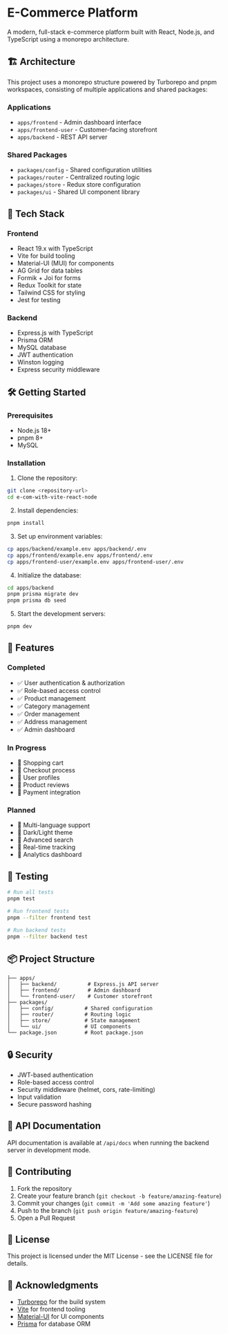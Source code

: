 # E-Commerce Platform

A modern, full-stack e-commerce platform built with React, Node.js, and TypeScript using a monorepo architecture.

## 🏗️ Architecture

This project uses a monorepo structure powered by Turborepo and pnpm workspaces, consisting of multiple applications and shared packages:

### Applications

- `apps/frontend` - Admin dashboard interface
- `apps/frontend-user` - Customer-facing storefront
- `apps/backend` - REST API server

### Shared Packages

- `packages/config` - Shared configuration utilities
- `packages/router` - Centralized routing logic
- `packages/store` - Redux store configuration
- `packages/ui` - Shared UI component library

## 🚀 Tech Stack

### Frontend
- React 19.x with TypeScript
- Vite for build tooling
- Material-UI (MUI) for components
- AG Grid for data tables
- Formik + Joi for forms
- Redux Toolkit for state
- Tailwind CSS for styling
- Jest for testing

### Backend
- Express.js with TypeScript
- Prisma ORM
- MySQL database
- JWT authentication
- Winston logging
- Express security middleware

## 🛠️ Getting Started

### Prerequisites

- Node.js 18+
- pnpm 8+
- MySQL

### Installation

1. Clone the repository:
```bash
git clone <repository-url>
cd e-com-with-vite-react-node
```

2. Install dependencies:
```bash
pnpm install
```

3. Set up environment variables:
```bash
cp apps/backend/example.env apps/backend/.env
cp apps/frontend/example.env apps/frontend/.env
cp apps/frontend-user/example.env apps/frontend-user/.env
```

4. Initialize the database:
```bash
cd apps/backend
pnpm prisma migrate dev
pnpm prisma db seed
```

5. Start the development servers:
```bash
pnpm dev
```

## 🌟 Features

### Completed
- ✅ User authentication & authorization
- ✅ Role-based access control
- ✅ Product management
- ✅ Category management
- ✅ Order management
- ✅ Address management
- ✅ Admin dashboard

### In Progress
- 🔄 Shopping cart
- 🔄 Checkout process
- 🔄 User profiles
- 🔄 Product reviews
- 🔄 Payment integration

### Planned
- 📅 Multi-language support
- 📅 Dark/Light theme
- 📅 Advanced search
- 📅 Real-time tracking
- 📅 Analytics dashboard

## 🧪 Testing

```bash
# Run all tests
pnpm test

# Run frontend tests
pnpm --filter frontend test

# Run backend tests
pnpm --filter backend test
```

## 📦 Project Structure

```
├── apps/
│   ├── backend/          # Express.js API server
│   ├── frontend/         # Admin dashboard
│   └── frontend-user/    # Customer storefront
├── packages/
│   ├── config/          # Shared configuration
│   ├── router/          # Routing logic
│   ├── store/           # State management
│   └── ui/              # UI components
└── package.json         # Root package.json
```

## 🔒 Security

- JWT-based authentication
- Role-based access control
- Security middleware (helmet, cors, rate-limiting)
- Input validation
- Secure password hashing

## 🚥 API Documentation

API documentation is available at `/api/docs` when running the backend server in development mode.

## 🤝 Contributing

1. Fork the repository
2. Create your feature branch (`git checkout -b feature/amazing-feature`)
3. Commit your changes (`git commit -m 'Add some amazing feature'`)
4. Push to the branch (`git push origin feature/amazing-feature`)
5. Open a Pull Request

## 📄 License

This project is licensed under the MIT License - see the LICENSE file for details.

## 🙏 Acknowledgments

- [Turborepo](https://turbo.build/repo) for the build system
- [Vite](https://vitejs.dev/) for frontend tooling
- [Material-UI](https://mui.com/) for UI components
- [Prisma](https://www.prisma.io/) for database ORM
